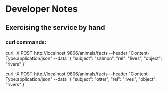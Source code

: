 # Developer Notes

## Exercising the service by hand

### curl commands:

 curl -X POST http://localhost:9806/animals/facts --header "Content-Type:application/json" --data '{ "subject": "salmon", "rel": "lives", "object": "rivers" }' 
 
 curl -X POST http://localhost:9806/animals/facts --header "Content-Type:application/json" --data '{ "subject": "otter", "rel": "lives", "object": "rivers" }